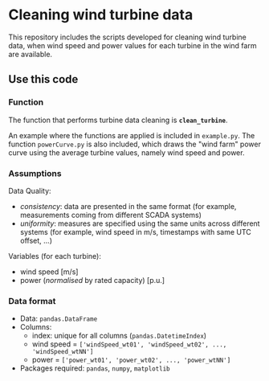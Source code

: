 # Cleaning wind turbine data

This repository includes the scripts developed for cleaning wind turbine data, when wind speed and power values for each turbine in the wind farm are available.

## Use this code

### Function
The function that performs turbine data cleaning is **`clean_turbine`**.

An example where the functions are applied is included in `example.py`.
The function `powerCurve.py` is also included, which draws the "wind farm" power curve using the average turbine values, namely wind speed and power.



### Assumptions
Data Quality:
* _consistency_: data are presented in the same format (for example, measurements coming from different SCADA systems)
* _uniformity_: measures are specified using the same units across different systems (for example, wind speed in m/s, timestamps with same UTC offset, ...)

Variables (for each turbine):
* wind speed [m/s]
* power (_normalised_ by rated capacity) [p.u.]

### Data format
* Data: `pandas.DataFrame`
* Columns:
  - index: unique for all columns (`pandas.DatetimeIndex`)
  - wind speed = `['windSpeed_wt01', 'windSpeed_wt02', ..., 'windSpeed_wtNN']`
  - power = `['power_wt01', 'power_wt02', ..., 'power_wtNN']`
* Packages required: `pandas`, `numpy`, `matplotlib`

